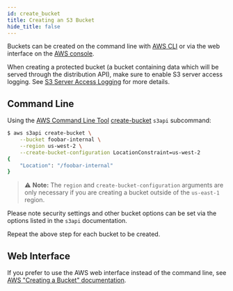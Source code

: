 ```yaml
---
id: create_bucket
title: Creating an S3 Bucket
hide_title: false
---
```


Buckets can be created on the command line with [AWS CLI][cli] or via the web interface on the [AWS console][web].

When creating a protected bucket (a bucket containing data which will be served through the distribution API), make sure to enable S3 server access logging. See [S3 Server Access Logging](../configuration/server_access_logging.md) for more details.

## Command Line

Using the [AWS Command Line Tool][cli] [create-bucket](https://docs.aws.amazon.com/cli/latest/reference/s3api/create-bucket.html) ``s3api`` subcommand:

```bash
$ aws s3api create-bucket \
    --bucket foobar-internal \
    --region us-west-2 \
    --create-bucket-configuration LocationConstraint=us-west-2
{
    "Location": "/foobar-internal"
}
```

> ⚠️ **Note:** The `region` and `create-bucket-configuration` arguments are only necessary if you are creating a bucket outside of the `us-east-1` region.

Please note security settings and other bucket options can be set via the options listed in the ``s3api`` documentation.

Repeat the above step for each bucket to be created.

## Web Interface

If you prefer to use the AWS web interface instead of the command line, see [AWS "Creating a Bucket" documentation][web].

[cli]: https://aws.amazon.com/cli/ "Amazon Command Line Interface"
[web]: http://docs.aws.amazon.com/AmazonS3/latest/gsg/CreatingABucket.html "Amazon web console interface"
